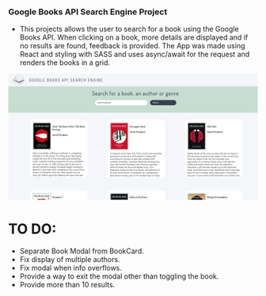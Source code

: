 ### Google Books API Search Engine Project

-   This projects allows the user to search for a book using the Google Books API. When clicking on a book, more details are displayed and if no results are found, feedback is provided. The App was made using React and styling with SASS and uses async/await for the request and renders the books in a grid.

![Preview](preview.PNG)

# TO DO:

-   Separate Book Modal from BookCard.
-   Fix display of multiple authors.
-   Fix modal when info overflows.
-   Provide a way to exit the modal other than toggling the book.
-   Provide more than 10 results.
